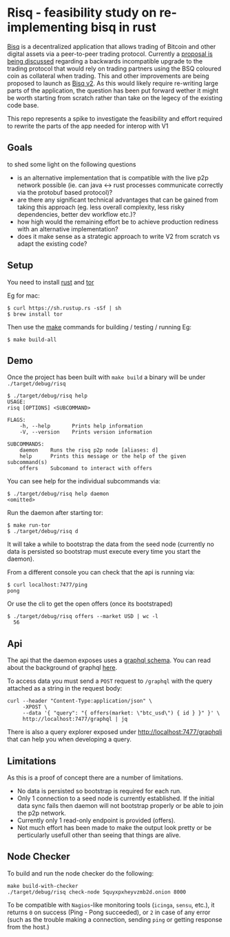 # Risq - feasibility study on re-implementing bisq in rust

[Bisq](https://github.com/bisq-network/bisq) is a decentralized application that allows trading of Bitcoin and other digital assets via a peer-to-peer trading protocol.
Currently a [proposal is being discussed](https://github.com/bisq-network/proposals/issues/32) regarding a backwards incompatible upgrade to the trading protocol that would rely on trading partners using the BSQ coloured coin as collateral when trading.
This and other improvements are being proposed to launch as [Bisq v2](https://github.com/bisq-network/proposals/issues/118).
As this would likely require re-writing large parts of the application, the question has been put forward wether it might be worth starting from scratch rather than take on the legecy of the existing code base.

This repo represents a spike to investigate the feasibility and effort required to rewrite the parts of the app needed for interop with V1

## Goals

to shed some light on the following questions
- is an alternative implementation that is compatible with the live p2p network possible (ie. can java <-> rust processes communicate correctly via the protobuf based protocol)?
- are there any significant technical advantages that can be gained from taking this approach (eg. less overall complexity, less risky dependencies, better dev workflow etc.)?
- how high would the remaining effort be to achieve production rediness with an alternative implementation?
- does it make sense as a strategic approach to write V2 from scratch vs adapt the existing code?

## Setup

You need to install [rust](https://www.rust-lang.org/tools/install) and [tor](https://people.torproject.org/~sysrqb/webwml/docs/installguide.html.en)

Eg for mac:
```
$ curl https://sh.rustup.rs -sSf | sh
$ brew install tor
```

Then use the [make](./Makefile) commands for building / testing / running
Eg:
```
$ make build-all
```

## Demo

Once the project has been built with `make build` a binary will be under `./target/debug/risq`

```
$ ./target/debug/risq help
USAGE:
risq [OPTIONS] <SUBCOMMAND>

FLAGS:
    -h, --help       Prints help information
    -V, --version    Prints version information

SUBCOMMANDS:
    daemon    Runs the risq p2p node [aliases: d]
    help      Prints this message or the help of the given subcommand(s)
    offers    Subcomand to interact with offers
```

You can see help for the individual subcommands via:
```
$ ./target/debug/risq help daemon
<omitted>
```

Run the daemon after starting tor:
```
$ make run-tor
$ ./target/debug/risq d
```

It will take a while to bootstrap the data from the seed node (currently no data is persisted so bootstrap must execute every time you start the daemon).

From a different console you can check that the api is running via:
```
$ curl localhost:7477/ping
pong
```

Or use the cli to get the open offers (once its bootstraped)
```
$ ./target/debug/risq offers --market USD | wc -l
  56
```

## Api

The api that the daemon exposes uses a [graphql schema](./src/api/schema.graphql). You can read about the background of graphql [here](https://graphql.org/).

To access data you must send a `POST` request to `/graphql` with the query attached as a string in the request body:
```
curl --header "Content-Type:application/json" \
     -XPOST \
     --data '{ "query": "{ offers(market: \"btc_usd\") { id } }" }' \
     http://localhost:7477/graphql | jq
```

There is also a query explorer exposed under [http://localhost:7477/graphqli](http://localhost:7477/graphqli) that can help you when developing a query.

## Limitations

As this is a proof of concept there are a number of limitations.
- No data is persisted so bootstrap is required for each run.
- Only 1 connection to a seed node is currently established. If the initial data sync fails then daemon will not bootstrap properly or be able to join the p2p network.
- Currently only 1 read-only endpoint is provided (offers).
- Not much effort has been made to make the output look pretty or be perticularly usefull other than seeing that things are alive.

## Node Checker

To build and run the node checker do the following:
```
make build-with-checker
./target/debug/risq check-node 5quyxpxheyvzmb2d.onion 8000
```

To be compatible with `Nagios`-like monitoring tools (`icinga`, `sensu`, etc.), it returns `0` on success (Ping - Pong succeeded), or `2` in case of any error (such as the trouble making a connection, sending `ping` or getting response from the host.)
